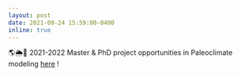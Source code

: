 ```yaml
---
layout: post
date: 2021-09-24 15:59:00-0400
inline: true
---
```



🌎🌦🌊 2021-2022 Master & PhD project opportunities in Paleoclimate modeling [here](https://ydonnadieu.github.io/Opportunities/) ! 


